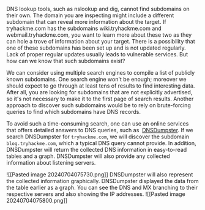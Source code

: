 DNS lookup tools, such as nslookup and dig, cannot find subdomains on their own. The domain you are inspecting might include a different subdomain that can reveal more information about the target. If tryhackme.com has the subdomains wiki.tryhackme.com and webmail.tryhackme.com, you want to learn more about these two as they can hole a trove of information about your target. There is a possibility that one of these subdomains has been set up and is not updated regularly. Lack of proper regular updates usually leads to vulnerable services. But how can we know that such subdomains exist?

We can consider using multiple search engines to compile a list of publicly known subdomains. One search engine won't be enough; moreover we should expect to go through at least tens of results to find interesting data. After all, you are looking for subdomains that are not explicitly advertised, so it's not necessary to make it to the first page of search results. Another approach to discover such subdomains would be to rely on brute-forcing queries to find which subdomains have DNS records.

To avoid such a time-consuming search, one can use an online services that offers detailed answers to DNS queries, such as  [DNSDumpster](https://dnsdumpster.com/). If we search DNSDumpster for `tryhackme.com`, we will discover the subdomain `blog.tryhackme.com`, which a typical DNS query cannot provide. In addition, DNSDumpster will return the collected DNS information in easy-to-read tables and a graph. DNSDumpster will also provide any collected information about listening servers.

![[Pasted image 20240704075730.png]]
DNSDumpster will also represent the collected information graphically. DNSDumpster displayed the data from the table earlier as a graph. You can see the DNS and MX branching to their respective servers and also showing the IP addresses.
![[Pasted image 20240704075800.png]]
